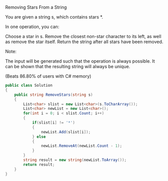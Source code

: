 Removing Stars From a String

You are given a string s, which contains stars *.

In one operation, you can:

Choose a star in s.
Remove the closest non-star character to its left, as well as remove the star itself.
Return the string after all stars have been removed.

Note:

The input will be generated such that the operation is always possible.
It can be shown that the resulting string will always be unique.

(Beats 86.80% of users with C# memory)


```csharp
public class Solution
{
    public string RemoveStars(string s)
    {
        List<char> slist = new List<char>(s.ToCharArray());
        List<char> newList = new List<char>();
        for(int i = 0; i < slist.Count; i++)
        {
            if(slist[i] != '*')
            {
                newList.Add(slist[i]);
            } else
            {
                newList.RemoveAt(newList.Count - 1);            
            }
        }
        string result = new string(newList.ToArray());
        return result;
    }
}
 
